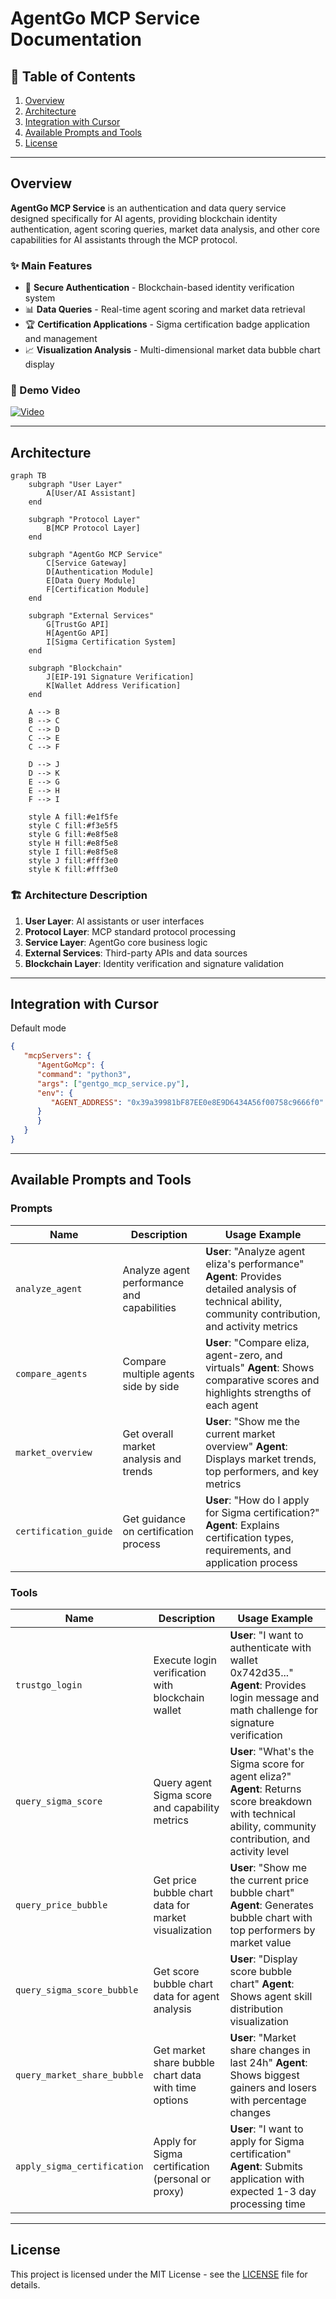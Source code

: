 # AgentGo MCP Service Documentation

## 📖 Table of Contents

1. [Overview](#overview)
2. [Architecture](#architecture)
3. [Integration with Cursor](#integration-with-cursor)
4. [Available Prompts and Tools](#available-prompts-and-tools)
5. [License](#license)

---

## Overview

**AgentGo MCP Service** is an authentication and data query service designed specifically for AI agents, providing blockchain identity authentication, agent scoring queries, market data analysis, and other core capabilities for AI assistants through the MCP protocol.

### ✨ Main Features

- 🔐 **Secure Authentication** - Blockchain-based identity verification system
- 📊 **Data Queries** - Real-time agent scoring and market data retrieval
- 🏆 **Certification Applications** - Sigma certification badge application and management
- 📈 **Visualization Analysis** - Multi-dimensional market data bubble chart display

### 🎥 Demo Video

[![Video](https://raw.githubusercontent.com/Quan3Xin/AgentGoMcp_Demo/refs/heads/main/video.png)](https://www.youtube.com/watch?v=9j6Ghq6FOvA)

---

## Architecture

```mermaid
graph TB
    subgraph "User Layer"
        A[User/AI Assistant]
    end
    
    subgraph "Protocol Layer"
        B[MCP Protocol Layer]
    end
    
    subgraph "AgentGo MCP Service"
        C[Service Gateway]
        D[Authentication Module]
        E[Data Query Module]
        F[Certification Module]
    end
    
    subgraph "External Services"
        G[TrustGo API]
        H[AgentGo API]
        I[Sigma Certification System]
    end
    
    subgraph "Blockchain"
        J[EIP-191 Signature Verification]
        K[Wallet Address Verification]
    end
    
    A --> B
    B --> C
    C --> D
    C --> E
    C --> F
    
    D --> J
    D --> K
    E --> G
    E --> H
    F --> I
    
    style A fill:#e1f5fe
    style C fill:#f3e5f5
    style G fill:#e8f5e8
    style H fill:#e8f5e8
    style I fill:#e8f5e8
    style J fill:#fff3e0
    style K fill:#fff3e0
```

### 🏗️ Architecture Description

1. **User Layer**: AI assistants or user interfaces
2. **Protocol Layer**: MCP standard protocol processing
3. **Service Layer**: AgentGo core business logic
4. **External Services**: Third-party APIs and data sources
5. **Blockchain Layer**: Identity verification and signature validation

---

## Integration with Cursor

Default mode

```json
{
   "mcpServers": {
      "AgentGoMcp": {
      "command": "python3",
      "args": ["gentgo_mcp_service.py"],
      "env": {
         "AGENT_ADDRESS": "0x39a39981bF87EE0e8E9D6434A56f00758c9666f0"
      }
      }
   }
}
```

---

## Available Prompts and Tools

### Prompts

| Name | Description | Usage Example |
|------|-------------|---------------|
| `analyze_agent` | Analyze agent performance and capabilities | **User**: "Analyze agent eliza's performance" **Agent**: Provides detailed analysis of technical ability, community contribution, and activity metrics |
| `compare_agents` | Compare multiple agents side by side | **User**: "Compare eliza, agent-zero, and virtuals" **Agent**: Shows comparative scores and highlights strengths of each agent |
| `market_overview` | Get overall market analysis and trends | **User**: "Show me the current market overview" **Agent**: Displays market trends, top performers, and key metrics |
| `certification_guide` | Get guidance on certification process | **User**: "How do I apply for Sigma certification?" **Agent**: Explains certification types, requirements, and application process |

### Tools

| Name | Description | Usage Example |
|------|-------------|---------------|
| `trustgo_login` | Execute login verification with blockchain wallet | **User**: "I want to authenticate with wallet 0x742d35..." **Agent**: Provides login message and math challenge for signature verification |
| `query_sigma_score` | Query agent Sigma score and capability metrics | **User**: "What's the Sigma score for agent eliza?" **Agent**: Returns score breakdown with technical ability, community contribution, and activity level |
| `query_price_bubble` | Get price bubble chart data for market visualization | **User**: "Show me the current price bubble chart" **Agent**: Generates bubble chart with top performers by market value |
| `query_sigma_score_bubble` | Get score bubble chart data for agent analysis | **User**: "Display score bubble chart" **Agent**: Shows agent skill distribution visualization |
| `query_market_share_bubble` | Get market share bubble chart data with time options | **User**: "Market share changes in last 24h" **Agent**: Shows biggest gainers and losers with percentage changes |
| `apply_sigma_certification` | Apply for Sigma certification (personal or proxy) | **User**: "I want to apply for Sigma certification" **Agent**: Submits application with expected 1-3 day processing time |

---

## License

This project is licensed under the MIT License - see the [LICENSE](LICENSE) file for details.